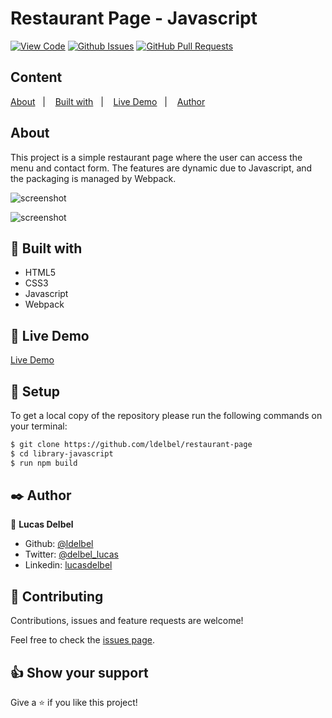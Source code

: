 # Restaurant Page - Javascript
  
[![View Code](https://img.shields.io/badge/View%20-Code-green)]()
[![Github Issues](https://img.shields.io/badge/GitHub-Issues-orange)]()
[![GitHub Pull Requests](https://img.shields.io/badge/GitHub-Pull%20Requests-blue)]()

## Content

<a text-align="center" href="#about">About</a>&nbsp;&nbsp;&nbsp;|&nbsp;&nbsp;&nbsp;
<a href="#with">Built with</a>&nbsp;&nbsp;&nbsp;|&nbsp;&nbsp;&nbsp;
<a href="#ldl">Live Demo</a>&nbsp;&nbsp;&nbsp;|&nbsp;&nbsp;&nbsp;
<a href="#author">Author</a>

## About <a name = "about"></a>

This project is a simple restaurant page where the user can access the menu and contact form. The features are dynamic due to Javascript, and the packaging is managed by Webpack.

  ![screenshot](screen1.png) 
  
  ![screenshot](screen2.png) 

## 🔧 Built with<a name = "with"></a>

- HTML5
- CSS3
- Javascript
- Webpack

## 🔴 Live Demo <a name = "ldl"></a>

[Live Demo]()

## 🔨 Setup

To get a local copy of the repository please run the following commands on your terminal:

```bash
$ git clone https://github.com/ldelbel/restaurant-page
$ cd library-javascript
$ run npm build
```

## ✒️  Author <a name = "author"></a>

👤 **Lucas Delbel**

- Github: [@ldelbel](https://github.com/ldelbel)
- Twitter: [@delbel_lucas](https://twitter.com/delbel_lucas)
- Linkedin: [lucasdelbel](https://www.linkedin.com/in/lucasdelbel/)

## 🤝 Contributing

Contributions, issues and feature requests are welcome!

Feel free to check the [issues page]().


## 👍 Show your support

Give a ⭐️ if you like this project!


